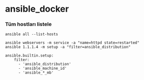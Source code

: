 # ansible_docker


### Tüm hostları listele

```shell
ansible all --list-hosts
```


```shell
ansible webservers -m service -a "name=httpd state=restarted"
ansible 1.1.1.4 -m setup -a "filter=ansible_distribution"

ansible.builtin.setup:
    filter:
      - 'ansible_distribution'
      - 'ansible_machine_id'
      - 'ansible_*_mb'
```



```shell

```

```shell

```

